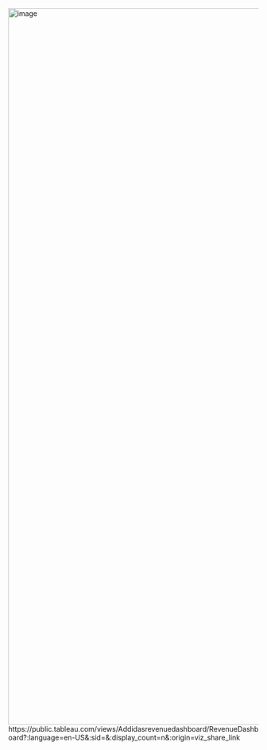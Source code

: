 <img width="1440" alt="image" src="https://github.com/rshriharripriya/Addidas_sales_data_analysis/assets/59130186/5cd43793-5c43-4ddd-81ba-e8fb012db342">
https://public.tableau.com/views/Addidasrevenuedashboard/RevenueDashboard?:language=en-US&:sid=&:display_count=n&:origin=viz_share_link
